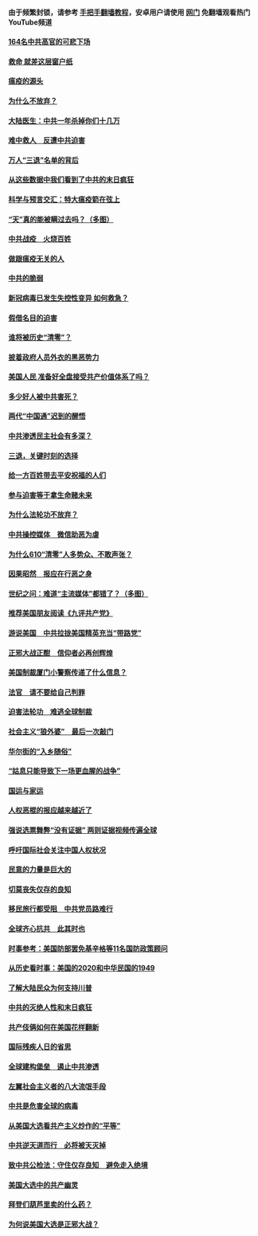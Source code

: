 #### 由于频繁封锁，请参考 [手把手翻墙教程](https://github.com/gfw-breaker/guides/wiki/)，安卓用户请使用 [网门](https://github.com/gfw-breaker/nogfw/blob/master/dl.md?t=01220500) 免翻墙观看热门YouTube频道 

#### [164名中共高官的可悲下场](../pages/251/418676.md?t=01220500) 

#### [救命 就差这层窗户纸](../pages/251/418706.md?t=01220500) 

#### [瘟疫的源头](../pages/251/418661.md?t=01220500) 

#### [为什么不放弃？](../pages/251/418691.md?t=01220500) 

#### [大陆医生：中共一年杀掉你们十几万](../pages/251/418670.md?t=01220500) 

#### [难中救人　反遭中共迫害](../pages/251/418414.md?t=01220500) 

#### [万人“三退”名单的背后](../pages/251/418505.md?t=01220500) 

#### [从这些数据中我们看到了中共的末日疯狂](../pages/251/418420.md?t=01220500) 

#### [科学与预言交汇：特大瘟疫箭在弦上](../pages/251/418266.md?t=01220500) 

#### [“天”真的能被瞒过去吗？（多图）](../pages/251/418308.md?t=01220500) 

#### [中共战疫　火烧百姓](../pages/251/418220.md?t=01220500) 

#### [做跟瘟疫无关的人](../pages/251/418171.md?t=01220500) 

#### [中共的脆弱](../pages/251/418196.md?t=01220500) 

#### [新冠病毒已发生失控性变异 如何救急？](../pages/251/418032.md?t=01220500) 

#### [假借名目的迫害](../pages/251/418055.md?t=01220500) 

#### [谁将被历史“清零”？](../pages/251/417485.md?t=01220500) 

#### [披着政府人员外衣的黑恶势力](../pages/251/417442.md?t=01220500) 

#### [美国人民 准备好全盘接受共产价值体系了吗？](../pages/251/417491.md?t=01220500) 

#### [多少好人被中共害死？](../pages/251/417144.md?t=01220500) 

#### [两代“中国通”迟到的醒悟](../pages/251/417064.md?t=01220500) 

#### [中共渗透民主社会有多深？](../pages/251/417063.md?t=01220500) 

#### [三退，关键时刻的选择](../pages/251/416969.md?t=01220500) 

#### [给一方百姓带去平安祝福的人们](../pages/251/416941.md?t=01220500) 

#### [参与迫害等于拿生命赌未来](../pages/251/416856.md?t=01220500) 

#### [为什么法轮功不放弃？](../pages/251/416864.md?t=01220500) 

#### [中共操控媒体　微信助恶为虐](../pages/251/416724.md?t=01220500) 

#### [为什么610“清零”人多势众、不敢声张？](../pages/251/416632.md?t=01220500) 

#### [因果昭然　报应在行恶之身](../pages/251/416582.md?t=01220500) 

#### [世纪之问：难道“主流媒体”都错了？（多图）](../pages/251/416571.md?t=01220500) 

#### [推荐美国朋友阅读《九评共产党》](../pages/251/416510.md?t=01220500) 

#### [游说美国　中共拉拢美国精英充当“带路党”](../pages/251/416529.md?t=01220500) 

#### [正邪大战正酣　信仰者必再创辉煌](../pages/251/416433.md?t=01220500) 

#### [美国制裁厦门小警察传递了什么信息？](../pages/251/416432.md?t=01220500) 

#### [法官　请不要给自己判罪](../pages/251/416379.md?t=01220500) 

#### [迫害法轮功　难逃全球制裁](../pages/251/416380.md?t=01220500) 

#### [社会主义“狼外婆”　最后一次敲门](../pages/251/416394.md?t=01220500) 

#### [华尔街的“入乡随俗”](../pages/251/416395.md?t=01220500) 

#### [“姑息只能导致下一场更血腥的战争”](../pages/251/416223.md?t=01220500) 

#### [国运与家运](../pages/251/416224.md?t=01220500) 

#### [人权恶棍的报应越来越近了](../pages/251/416276.md?t=01220500) 

#### [强说选票舞弊“没有证据” 两则证据视频传遍全球](../pages/251/416227.md?t=01220500) 

#### [呼吁国际社会关注中国人权状况](../pages/251/416135.md?t=01220500) 

#### [民意的力量是巨大的](../pages/251/416222.md?t=01220500) 

#### [切莫丧失仅存的良知](../pages/251/416134.md?t=01220500) 

#### [移民旅行都受阻　中共党员路难行](../pages/251/416033.md?t=01220500) 

#### [全球齐心抗共　此其时也](../pages/251/415989.md?t=01220500) 

#### [时事参考：美国防部罢免基辛格等11名国防政策顾问](../pages/251/415970.md?t=01220500) 

#### [从历史看时事：美国的2020和中华民国的1949](../pages/251/415949.md?t=01220500) 

#### [了解大陆民众为何支持川普](../pages/251/415950.md?t=01220500) 

#### [中共的灭绝人性和末日疯狂](../pages/251/415944.md?t=01220500) 

#### [共产伎俩如何在美国花样翻新](../pages/251/415908.md?t=01220500) 

#### [国际残疾人日的省思](../pages/251/415849.md?t=01220500) 

#### [全球建构堡垒　遏止中共渗透](../pages/251/415850.md?t=01220500) 

#### [左翼社会主义者的八大流氓手段](../pages/251/415802.md?t=01220500) 

#### [中共是危害全球的病毒](../pages/251/415569.md?t=01220500) 

#### [从美国大选看共产主义炒作的“平等”](../pages/251/415654.md?t=01220500) 

#### [中共逆天道而行　必将被天灭掉](../pages/251/415626.md?t=01220500) 

#### [致中共公检法：守住仅存良知　避免走入绝境](../pages/251/415627.md?t=01220500) 

#### [美国大选中的共产幽灵](../pages/251/415618.md?t=01220500) 

#### [拜登们葫芦里卖的什么药？](../pages/251/415531.md?t=01220500) 

#### [为何说美国大选是正邪大战？](../pages/251/415530.md?t=01220500) 

